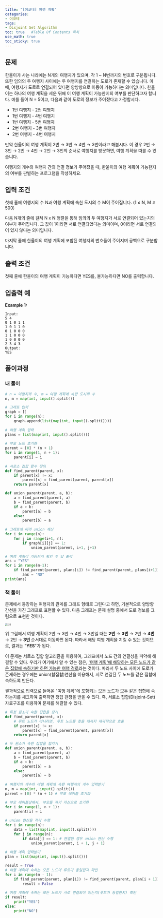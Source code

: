 ```yaml
---
title: "[이코테] 여행 계획"
categories: 
- 이코테
tags:
- Disjoint Set Algorithm
toc: true   #Table Of Contents 목차 
use_math: true
toc_sticky: true
---
```


## 문제

한울이가 사는 나라에는 N개의 여행지가 있으며, 각 1 ~ N번까지의 번호로 구분됩니다. 또한 임의의 두 여행지 사이에는 두 여행지를 연결하는 도로가 존재할 수 있습니다. 이때, 여행지가 도로로 연결되어 있다면 양방향으로 이동이 가능하다는 의미입니다. 한울이는 하나의 여행 계획을 세운 뒤에 이 여행 계획이 가능한지의 여부를 판단하고자 합니다. 예를 들어 N = 5이고, 다음과 같이 도로의 정보가 주어졌다고 가정합시다.

- 1번 여행지 - 2번 여행지
- 1번 여행지 - 4번 여행지
- 1번 여행지 - 5번 여행지
- 2번 여행지 - 3번 여행지
- 2번 여행지 - 4번 여행지

만약 한울이의 여행 계획이 2번 $\rightarrow$ 3번  $\rightarrow$ 4번  $\rightarrow$ 3번이라고 해봅시다. 이 경우 2번  $\rightarrow$ 3번  $\rightarrow$ 2번  $\rightarrow$ 4번  $\rightarrow$ 2번  $\rightarrow$ 3번의 순서로 여행지를 방문하면, 여행 계획을 따를 수 있습니다.

여행지의 개수와 여행지 간의 연결 정보가 주어졌을 때, 한울이의 여행 계획이 가능한지의 여부를 판별하는 프로그램을 작성하세요.

## 입력 조건

첫째 줄에 여행지의 수 N과 여행 계획에 속한 도시의 수 M이 주어집니다. (1 $\leq$ N, M $\leq$ 500)

다음 N개의 줄에 걸쳐 N x N 행렬을 통해 임의의 두 여행지가 서로 연결되어 있는지의 여부가 주어집니다. 그 값이 1이라면 서로 연결되었다는 의미이며, 0이라면 서로 연결되어 있지 않다는 의미입니다.

마지막 줄에 한울이의 여행 계획에 포함된 여행지의 번호들이 주어지며 공백으로 구분합니다.

## 출력 조건

첫째 줄에 한울이의 여행 계획이 가능하다면 YES를, 불가능하다면 NO를 출력합니다. 

## 입출력 예

**Example 1:**

```
Input: 
5 4
0 1 0 1 1
1 0 1 1 0
0 1 0 0 0
1 1 0 0 0
1 0 0 0 0
2 3 4 3
Output: 
YES
```

## 풀이과정

### 내 풀이

```python
# n = 여행지의 수, m = 여행 계획에 속한 도시의 수
n, m = map(int, input().split())

# 그래프 입력
graph = []
for i in range(n):
    graph.append(list(map(int, input().split())))
    
# 여행 계획 입력
plans = list(map(int, input().split()))
            
# 부모 노드 초기화
parent = [0] * (n + 1)
for i in range(1, n + 1):
    parent[i] = i
    
# 서로소 집합 함수 정의
def find_parent(parent, x):
    if parent[x] != x:
        parent[x] = find_parent(parent, parent[x])
    return parent[x]

def union_parent(parent, a, b):
    a = find_parent(parent, a)
    b = find_parent(parent, b)
    if a > b:
        parent[a] = b
    else:
        parent[b] = a
        
# 그래프에 따라 union 계산
for i in range(n):
    for j in range(i+1, n):
        if graph[i][j] == 1:
            union_parent(parent, i+1, j+1)

# 여행 계획이 가능한지 확인 후 답 출력
ans = "YES"
for i in range(m-1):
    if find_parent(parent, plans[i]) != find_parent(parent, plans[i+1]):
        ans = "NO"
print(ans)
```

### 책 풀이

문제에서 등장하는 여행지의 관계를 그래프 형태로 그린다고 하면, 기본적으로 양방향 간선을 가진 그래프로 표현할 수 있다. 다음 그래프는 문제 설명 중에서 도로 정보를 그림으로 표현한 것이다.



<img src="https://user-images.githubusercontent.com/48538655/108579632-356d9100-736b-11eb-8cc8-4de9dd644431.png" alt="123" style="zoom:50%;" />



위 그림에서 여행 계획이 2번 $\rightarrow$ 3번  $\rightarrow$ 4번  $\rightarrow$ 3번일 때는 **2번**  $\rightarrow$ **3번**  $\rightarrow$ 2번  $\rightarrow$ **4번**  $\rightarrow$ 2번  $\rightarrow$ **3번** 순서대로 이동하면 된다. 따라서 해당 여행 계획을 지킬 수 있는 것이므로, 결과는 "**YES**"가 된다.

이 문제는 서로소 집합 알고리즘을 이용하여, 그래프에서 노드 간의 연결성을 파악해 해결할 수 있다. 우리가 여기에서 알 수 있는 점은, <u>'여행 계획'에 해당하는 모든 노드가 같은 집합에 속하기만 하면 가능한 여행 경로</u>라는 것이다. 따라서 두 노드 사이에 도로가 존재하는 경우에는 union(합집합)연산을 이용해서, 서로 연결된 두 노드를 같은 집합에 속하도록 만든다.

결과적으로 입력으로 들어온 "여행 계획"에 포함되는 모든 노드가 모두 같은 집합에 속하는지를 체크하여 출력하면 정답 판정을 받을 수 있다. 즉, 서로소 집합(Disjoint-Set) 자료구조를 이용하여 문제를 해결할 수 있다.

```python
# 특정 원소가 속한 집합을 찾기
def find_parnet(parent, x):
    # 루트 노드가 아니라면, 루트 노드를 찾을 때까지 재귀적으로 호출
    if parent[x] != x:
        parent[x] = find_parent(parent, parent[x])
    return parent[x]

# 두 원소가 속한 집합을 합치기
def union_parent(parent, a, b):
    a = find_parent(parent, a)
    b = find_parent(parent, b)
    if a < b:
        parent[b] = a
    else:
        parent[a] = b
        
# 여행지의 개수와 여행 계획에 속한 여행지의 개수 입력받기
n, m = map(int, input().split())
parent = [0] * (n + 1) # 부모 테이블 초기화

# 부모 테이블상에서, 부모를 자기 자신으로 초기화
for i in range(1, n + 1):
    parent[i] = i
    
# union 연산을 각각 수행
for i in range(n):
    data = list(map(int, input().split()))
    for j in range(n):
        if data[j] == 1: # 연결된 경우 union 연산 수행
            union_parent(parent, i + 1, j + 1)
            
# 여행 계획 입력받기
plan = list(map(int, input().split()))

result = True
# 여행 계획에 속하는 모든 노드의 루트가 동일한지 확인
for i in range(m - 1):
    if find_parent(parent, plan[i]) != find_parent(parent, plan[i + 1]):
        result = False
        
# 여행 계획에 속하는 모든 노드가 서로 연결되어 있는지(루트가 동일한지) 확인
if result:
    print("YES")
else:
    print("NO")
```

